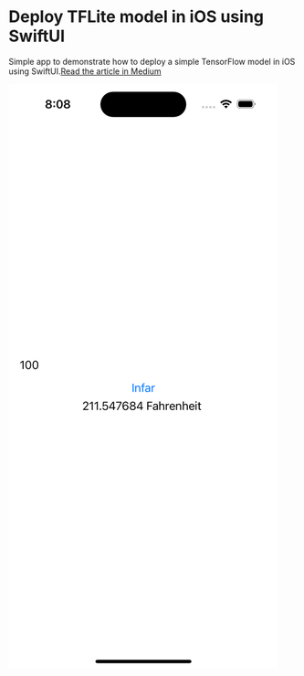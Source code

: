 # Deploy TFLite model in iOS using SwiftUI
Simple app to demonstrate how to deploy a simple TensorFlow model in iOS using SwiftUI.[Read the article in Medium](https://medium.com/@jakir/ios-use-tensorflow-lite-model-in-swiftui-application-93d01b9d4ef8)

![Preview](app.png)
